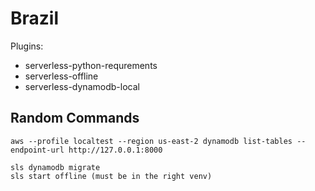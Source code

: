 Brazil
======

Plugins:
* serverless-python-requrements
* serverless-offline
* serverless-dynamodb-local

Random Commands
---------------
```
aws --profile localtest --region us-east-2 dynamodb list-tables --endpoint-url http://127.0.0.1:8000
```

```
sls dynamodb migrate
sls start offline (must be in the right venv)
```